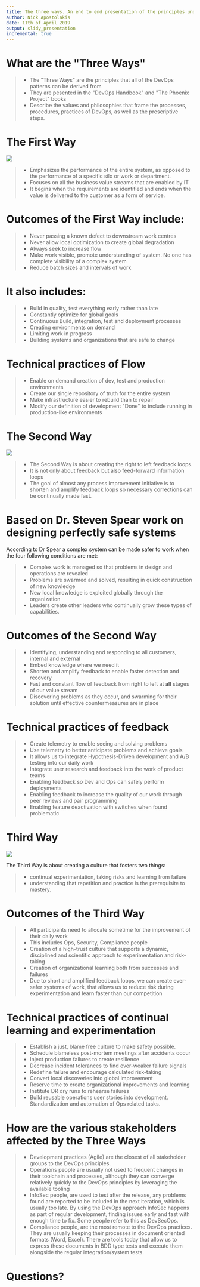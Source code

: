 ```yaml
---
title: The three ways. An end to end presentation of the principles underpining DevOps
author: Nick Apostolakis
date: 11th of April 2019
output: slidy_presentation
incremental: true
---
```


# What are the "Three Ways"

> - The "Three Ways" are the principles that all of the DevOps patterns can be derived from
> - They are pesented in the "DevOps Handbook" and "The Phoenix Project" books
> - Describe the values and philosophies that frame the processes, procedures, practices of DevOps, as well as the prescriptive steps.

# The First Way

![](resources/first-way2-400x191.png)

> - Emphasizes the performance of the entire system, as opposed to the performance of a specific silo or work or department.
> - Focuses on all the business value streams that are enabled by IT
> - It begins when the requirements are identified and ends when the value is delivered to the customer as a form of service.

# Outcomes of the First Way include:

> - Never passing a known defect to downstream work centres
> - Never allow local optimization to create global degradation
> - Always seek to increase flow
> - Make work visible, promote understanding of system. No one has complete visibility of a complex system
> - Reduce batch sizes and intervals of work

# It also includes:

> - Build in quality, test everything early rather than late
> - Constantly optimize for global goals
> - Continuous Build, integration, test and deployment processes
> - Creating environments on demand
> - Limiting work in progress
> - Building systems and organizations that are safe to change

# Technical practices of Flow

> - Enable on demand creation of dev, test and production environments
> - Create our single repository of truth for the entire system
> - Make infrastructure easier to rebuild than to repair
> - Modify our definition of development "Done" to include running in production-like environments

# The Second Way

![](resources/second-way1-400x211.png)

> - The Second Way is about creating the right to left feedback loops.
> - It is not only about feedback but also feed-forward information loops
> - The goal of almost any process improvement initiative is to shorten and amplify feedback loops so necessary corrections can be continually made fast.

# Based on Dr. Steven Spear work on designing perfectly safe systems

According to Dr Spear a complex system can be made safer to work when the four following conditions are met:

> - Complex work is managed so that problems in design and operations are revealed
> - Problems are swarmed and solved, resulting in quick construction of new knowledge
> - New local knowledge is exploited globally through the organization
> - Leaders create other leaders who continually grow these types of capabilities.

# Outcomes of the Second Way

> - Identifying, understanding and responding to all customers, internal and external
> - Embed knowledge where we need it
> - Shorten and amplify feedback to enable faster detection and recovery
> - Fast and constant flow of feedback from right to left at **all** stages of our value stream
> - Discovering problems as they occur, and swarming for their solution until effective countermeasures are in place

# Technical practices of feedback

> - Create telemetry to enable seeing and solving problems
> - Use telemetry to better anticipate problems and achieve goals
> - It allows us to integrate Hypothesis-Driven development and A/B testing into our daily work
> - Integrate user research and feedback into the work of product teams
> - Enabling feedback so Dev and Ops can safely perform deployments
> - Enabling feedback to increase the quality of our work through peer reviews and pair programming
> - Enabling feature deactivation with switches when found problematic

# Third Way

![](resources/third-way-400x224.png)

The Third Way is about creating a culture that fosters two things:

> - continual experimentation, taking risks and learning from failure
> - understanding that repetition and practice is the prerequisite to mastery.

# Outcomes of the Third Way

> - All participants need to allocate sometime for the improvement of their daily work
> - This includes Ops, Security, Compliance people
> - Creation of a high-trust culture that supports a dynamic, disciplined and scientific approach to experimentation and risk-taking
> - Creation of organizational learning both from successes and failures
> - Due to short and amplified feedback loops, we can create ever-safer systems of work, that allows us to reduce risk during experimentation and learn faster than our competition

# Technical practices of continual learning and experimentation

> - Establish a just, blame free culture to make safety possible.
> - Schedule blameless post-mortem meetings after accidents occur
> - Inject production failures to create resilience
> - Decrease incident tolerances to find ever-weaker failure signals
> - Redefine failure and encourage calculated risk-taking
> - Convert local discoveries into global improvement
> - Reserve time to create organizational improvements and learning
> - Institute DR dry runs to rehearse failures
> - Build reusable operations user stories into development. Standardization and automation of Ops related tasks.

# How are the various stakeholders affected by the Three Ways

> - Development practices (Agile) are the closest of all stakeholder groups to the DevOps principles.
> - Operations people are usually not used to frequent changes in their toolchain and processes, although they can converge relatively quickly to the DevOps principles by leveraging the available tooling
> - InfoSec people, are used to test after the release, any problems found are reported to be included in the next iteration, which is usually too late. By using the DevOps approach InfoSec happens as part of regular development, finding issues early and fast with enough time to fix. Some people refer to this as DevSecOps.
> - Compliance people, are the most remote to the DevOps practices. They are usually keeping their processes in document oriented formats (Word, Excel). There are tools today that allow us to express these documents in BDD type tests and execute them alongside the regular integration/system tests.

# Questions?
